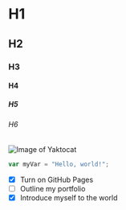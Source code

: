 # H1
## H2
### H3
#### H4
##### H5
###### H6
![Image of Yaktocat](https://octodex.github.com/images/yaktocat.png)

``` javascript
var myVar = "Hello, world!";
```

- [x] Turn on GitHub Pages
- [ ] Outline my portfolio
- [x] Introduce myself to the world
